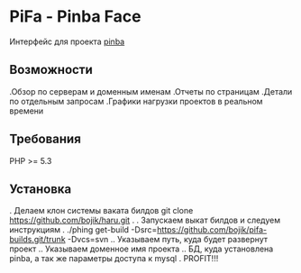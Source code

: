 PiFa - Pinba Face
=================
Интерфейс для проекта [pinba](http://pinba.org)

Возможности
-----------
.Обзор по серверам и доменным именам
.Отчеты по страницам
.Детали по отдельным запросам
.Графики нагрузки проектов в реальном времени

Требования
----------
PHP >= 5.3


Установка
---------
. Делаем клон системы ваката билдов
git clone https://github.com/bojik/haru.git .
. Запускаем выкат билдов и следуем инструкциям
. ./phing get-build -Dsrc=https://github.com/bojik/pifa-builds.git/trunk -Dvcs=svn 
.. Указываем путь, куда будет развернут проект
.. Указываем доменное имя проекта
.. БД, куда установлена pinba, а так же параметры доступа к mysql
. PROFIT!!!


